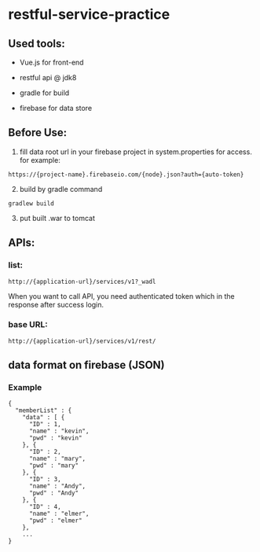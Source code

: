 # restful-service-practice

## Used tools:

* Vue.js for front-end 

* restful api @ jdk8

* gradle for build

* firebase for data store

## Before Use:

1. fill data root url in your firebase project in system.properties for access.
	for example: 
```
https://{project-name}.firebaseio.com/{node}.json?auth={auto-token}
```

2. build by gradle command
```
gradlew build
```
3. put built .war to tomcat 

## APIs: 

### list: 

```
http://{application-url}/services/v1?_wadl
```
When you want to call API, you need authenticated token which in the response after success login.

### base URL: 

```
http://{application-url}/services/v1/rest/
```

## data format on firebase (JSON)

### Example
```
{
  "memberList" : {
    "data" : [ {
      "ID" : 1,
      "name" : "kevin",
      "pwd" : "kevin"
    }, {
      "ID" : 2,
      "name" : "mary",
      "pwd" : "mary"
    }, {
      "ID" : 3,
      "name" : "Andy",
      "pwd" : "Andy"
    }, {
      "ID" : 4,
      "name" : "elmer",
      "pwd" : "elmer"
    },
    ...
}
```
